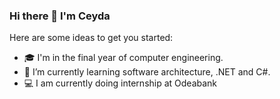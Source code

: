 ### Hi there 👋 I'm Ceyda

Here are some ideas to get you started:
- :mortar_board: I'm in the final year of computer engineering.
- :information_desk_person: I’m currently learning software architecture, .NET and C#. 
- :computer: I am currently doing internship at Odeabank
